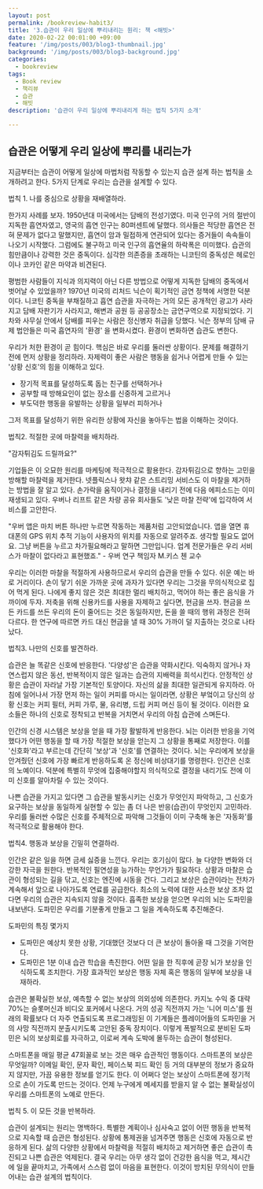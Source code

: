 ```yaml
---
layout: post
permalink: /bookreview-habit3/
title: '3.습관이 우리 일상에 뿌리내리는 원리: 책 <해빗>'
date: 2020-02-22 00:01:00 +09:00
feature: '/img/posts/003/blog3-thumbnail.jpg'
background: '/img/posts/003/blog3-background.jpg'
categories:
  - bookreview
tags:
  - Book review
  - 책리뷰
  - 습관
  - 해빗
description: '습관이 우리 일상에 뿌리내리게 하는 법칙 5가지 소개'

---
```


## 습관은 어떻게 우리 일상에 뿌리를 내리는가



지금부터는 습관이 어떻게 일상에 마법처럼 작동할 수 있는지 습관 설계 하는 법칙을 소개하려고 한다. 5가지 단계로 우리는 습관을 설계할 수 있다.



 법칙 1. 나를 중심으로 상황을 재배열하라.



한가지 사례를 보자. 1950년대 미국에서는 담배의 전성기였다. 미국 인구의 거의 절반이 지독한 흡연자였고, 영국의 흡연 인구는 80퍼센트에 달했다. 의사들은 적당한 흡연은 전혀 문제가 없다고 말했지만, 흡연이 암과 밀접하게 연관되어 있다는 증거들이 속속들이 나오기 시작했다. 그럼에도 불구하고 미국 인구의 흡연율의 하락폭은 미미했다. 습관의 힘만큼이나 강력한 것은 중독이다. 심각한 의존증을 초래하는 니코틴의 중독성은 헤로인이나 코카인 같은 마약과 비견된다.



평범한 사람들이 지식과 의지력이 아닌 다른 방법으로 어떻게 지독한 담배의 중독에서 벗어날 수 있었을까? 1970년 미국의 리처드 닉슨이 획기적인 금연 정책에 서명한 덕분이다. 니코틴 중독을 부채질하고 흡연 습관을 자극하는 거의 모든 공개적인 광고가 사라지고 담배 자판기가 사라지고, 해변과 공원 등 공공장소는 금연구역으로 지정되었다. 기차와 사무실 안에서 담배를 피우는 사람은 정신병자 취급을 당했다. 닉슨 정부의 담배 규제 법안들은 미국 흡연자의 '환경'  을 변화시켰다. 환경이 변화하면 습관도 변한다.



우리가 처한 환경이 곧 힘이다. 핵심은 바로 우리를 둘러싼 상황이다. 문제를 해결하기 전에 먼저 상황을 정리하라. 자제력이  좋은 사람은 행동을 쉽거나 어렵게 만들 수 있는 '상황 신호'의 힘을 이해하고 있다.

- 장기적 목표를 달성하도록 돕는 친구를 선택하거나
- 공부할 때 방해요인이 없는 장소를 신중하게 고르거나
- 부도덕한 행동을 유발하는 상황을 일부러 피하거나

그저 목표를 달성하기 위한 유리한 상황에 자신을 놓아두는 법을 이해하는 것이다.





법칙2. 적절한 곳에 마찰력을 배치하라.



"감자튀김도 드릴까요?"

기업들은 이 오묘한 원리를 마케팅에 적극적으로 활용한다. 감자튀김으로 향하는 고민을 방해할 마찰력을 제거한다. 넷플릭스나 왓챠 같은 스트리밍 서비스도 이 마찰을 제거하는 방법을 잘 알고 있다. 손가락을 움직이거나 결정을 내리기 전에 다음 에피소드는 이미 재생되고 있다. 우버나 리프트 같은 차량 공유 회사들도 '낮은 마찰 전략'에 입각하여 서비스를 고안한다.



"우버 앱은 마치 버튼 하나만 누르면 작동하는 제품처럼 고안되었습니다. 앱을 열면 휴대폰의 GPS 위치 추적 기능이 사용자의 위치를 자동으로 알려주죠. 생각할 필요도 없어요. 그냥 버튼을 누르고 차가필요해라고 말하면 그만입니다. 업계 전문가들은 우리 서비스가 마찰이 없다라고 표현했죠." - 우버 연구 책임자 M.키스 첸 교수



우리는 이러한 마찰을 적절하게 사용하므로서 우리의 습관을 만들 수 있다. 쉬운 예는 바로 거리이다. 손이 닿기 쉬운 가까운 곳에 과자가 있다면 우리는 그것을 무의식적으로 집어 먹게 된다. 나에게 좋지 않은 것은 최대한 멀리 배치하고, 먹어야 하는 좋은 음식을 가까이에 두자. 저축을 위해 신용카드를 사용을 자제하고 싶다면, 현금을 쓰자. 현금을 쓰든 카드를 쓰든 우리의 돈이 줄어드는 것은 동일하지만, 돈을 쓸 때의 행위 과정은 전혀 다르다. 한 연구에 따르면 카드 대신 현금을 낼 때 30% 가까이 덜 지출하는 것으로 나타났다.



법칙3. 나만의 신호를 발견하라.



습관은 늘 똑같은 신호에 반응한다. '다양성'은 습관을 약화시킨다. 익숙하지 않거나 자연스럽지 않은 동선, 반복적이지 않은 일과는 습관의 지배력을 희석시킨다. 안정적인 상황은 습관이 자라날 가장 기본적인 토양이다. 자신의 삶을 최대한 일관되게 유지하라. 아침에 일어나서 가장 먼저 하는 일이 커피를 마시는 일이라면, 상황은 부엌이고 당신의 상황 신호는 커피 필터, 커피 가루, 물, 유리병, 드립 커피 머신 등이 될 것이다. 이러한 요소들은 하나의 신호로 정착되고 반복을 거치면서 우리의 아침 습관에 스며든다.



인간의 신경 시스템은 보상을 얻을 때 가장 활발하게 반응한다. 뇌는 이러한 반응을 기억했다가 어떤 행동을 할 때 가장 적절한 보상을 얻는지 그 상황을 통째로 저장한다. 이를 '신호화'라고 부르는데 간단히 '보상'과 '신호'를 연결하는 것이다. 뇌는 우리에게 보상을 안겨줬던 신호에 가장 빠르게 반응하도록 온 정신에 비상대기를 명령한다. 인간은 신호의 노예이다. 덕분에 특별히 무엇에 집중해야할지 의식적으로 결정을 내리기도 전에 이미 신호를 알아차릴 수 있는 것이다.



나쁜 습관을 가지고 있다면 그 습관을 발동시키는 신호가 무엇인지 파악하고, 그 신호가 요구하는 보상을 동일하게 실현할 수 있는 좀 더 나은 반응(습관)이 무엇인지 고민하라. 우리를 둘러싼 수많은 신호를 주체적으로 파악해 그것들이 이미 구축해 놓은 '자동화'를 적극적으로 활용해야 한다.



법칙4. 행동과 보상을 긴밀히 연결하라.



인간은 같은 일을 하면 금세 싫증을 느낀다. 우리는 호기심이 많다. 늘 다양한 변화와 더 강한 자극을 원한다. 반복적인 필연성을 능가하는 무언가가 필요하다. 상황과 마찰은 습관이 형성되는 길을 닦고, 신호는 엔진에 시동을 건다. 그리고 보상은 습관이라는 전차가 계속해서 앞으로 나아가도록 연료를 공급한다. 최소의 노력에 대한 사소한 보상 조차 없다면 우리의 습관은 지속되지 않을 것이다. 흡족한 보상을 얻으면 우리의 뇌는 도파민을 내보낸다. 도파민은 우리를 기분좋게 만들고 그 일을 계속하도록 추진해준다.



도파민의 특징 몇가지

- 도파민은 예상치 못한 상황, 기대했던 것보다 더 큰 보상이 돌아올 때 그것을 기억한다.
- 도파민은 1분 이내 습관 학습을 촉진한다. 어떤 일을 한 직후에 곧장 뇌가 보상을 인식하도록 조치한다. 가장 효과적인 보상은 행동 자체 혹은 행동의 일부에 보상을 내재하라.



습관은 불확실한 보상, 예측할 수 없는 보상의 의외성에 의존한다. 카지노 수익 중 대략 70%는 슬롯머신과 비디오 포커에서 나온다. 거의 성공 직전까지 가는 '니어 미스'를 원래의 확률보다 더 자주 연출되도록 프로그래밍된 이 기계들은 플레이어들의 도파민을 거의 사망 직전까지 분출시키도록 고안된 중독 장치이다. 이렇게 폭발적으로 분비된 도파민은 뇌의 보상회로를 자극하고, 이로써 계속 도박에 몰두하는 습관이 형성된다.

스마트폰을 매일 평균 47회꼴로 보는 것은 매우 습관적인 행동이다. 스마트폰의 보상은 무엇일까? 이메일 확인, 문자 확인, 페이스북 피드 확인 등 거의 대부분의 정보가 중요하지 않지만, 가끔 유용한 정보를 얻기도 한다. 이 어쩌다 얻는 보상이 스마트폰에 정기적으로 손이 가도록 만드는 것이다. 언제 누구에게 메세지를 받을지 알 수 없는 불확실성이 우리를 스마트폰의 노예로 만든다.



법칙 5. 이 모든 것을 반복하라.



습관이 설계되는 원리는 명백하다. 특별한 계획이나 심사숙고 없이 어떤 행동을 반복적으로 지속할 때 습관은 형성된다. 상황에 통제권을 넘겨주면 행동은 신호에 자동으로 반응하게 된다. 삶의 다양한 상황에서 마찰력을 적절히 배치하고 제거하면 좋은 습관이 촉진되고 나쁜 습관은 억제된다. 결국 우리는 아무 생각 없이 건강한 음식을 먹고, 제시간에 일을 끝마치고, 가족에서 스스럼 없이 마음을 표현한다. 이것이 방치된 무의식이 만들어내는 습관 설계의 법칙이다.
